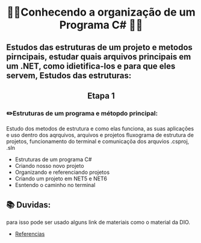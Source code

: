 # <p align="center"> 👨‍💻Conhecendo a organização de um Programa C# 👨‍💻 </p>

## Estudos das estruturas de um projeto e metodos pirncipais, estudar quais arquivos principais em um .NET, como idietifica-los e para que eles servem,  Estudos das estruturas:

###
## <p align="center"> Etapa 1 </p>
###  ✏️Estruturas de um programa e métopdo principal:

Estudo dos metodos de estrutura e como elas funciona, as suas aplicações e uso dentro dos aqrquivos, arquivos e projetos fluxograma de estrutura de projetos, funcionamento do terminal e comunicaçõa dos arquvios .csproj, .sln  

- Estruturas de um programa C#
- Criando nosso novo projeto
- Organizando e referenciando projetos
- Criando um projeto em NET5 e NET6
- Esntendo o caminho no terminal

##

## 📚 Duvidas: 
para isso pode ser usado alguns link de materiais como o material da DIO. </p> 

- [Referencias](https://drive.google.com/file/d/1JPKcUPpxdjCipJFzeND2WuOM8npY7vzL/view)

